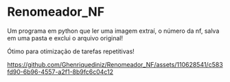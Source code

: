# Renomeador_NF

Um programa em python que ler uma imagem extraí, o número da nf, salva em uma pasta e exclui o arquivo original!

Ótimo para otimização de tarefas repetitivas! 






https://github.com/Ghenriquediniz/Renomeador_NF/assets/110628541/c583fd90-6b96-4557-a2f1-8b9fc6c04c12

